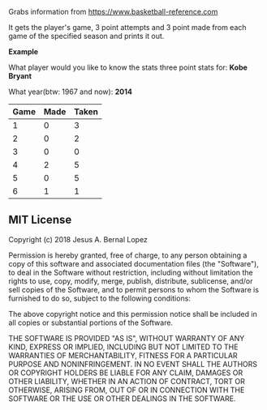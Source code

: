Grabs information from https://www.basketball-reference.com

It gets the player's game, 3 point attempts and 3 point made from each game of the specified season and prints it out.

**Example**

What player would you like to know the stats three point stats for: **Kobe Bryant**

What year(btw: 1967 and now): **2014**

| Game | Made | Taken |
| --- | --- | --- |
|1|0|3|
|2|0|2|
|3|0|0|
|4|2|5|
|5|0|5|
|6|1|1|

## MIT License

Copyright (c) 2018 Jesus A. Bernal Lopez

Permission is hereby granted, free of charge, to any person obtaining a copy
of this software and associated documentation files (the "Software"), to deal
in the Software without restriction, including without limitation the rights
to use, copy, modify, merge, publish, distribute, sublicense, and/or sell
copies of the Software, and to permit persons to whom the Software is
furnished to do so, subject to the following conditions:

The above copyright notice and this permission notice shall be included in all
copies or substantial portions of the Software.

THE SOFTWARE IS PROVIDED "AS IS", WITHOUT WARRANTY OF ANY KIND, EXPRESS OR
IMPLIED, INCLUDING BUT NOT LIMITED TO THE WARRANTIES OF MERCHANTABILITY,
FITNESS FOR A PARTICULAR PURPOSE AND NONINFRINGEMENT. IN NO EVENT SHALL THE
AUTHORS OR COPYRIGHT HOLDERS BE LIABLE FOR ANY CLAIM, DAMAGES OR OTHER
LIABILITY, WHETHER IN AN ACTION OF CONTRACT, TORT OR OTHERWISE, ARISING FROM,
OUT OF OR IN CONNECTION WITH THE SOFTWARE OR THE USE OR OTHER DEALINGS IN THE
SOFTWARE.
